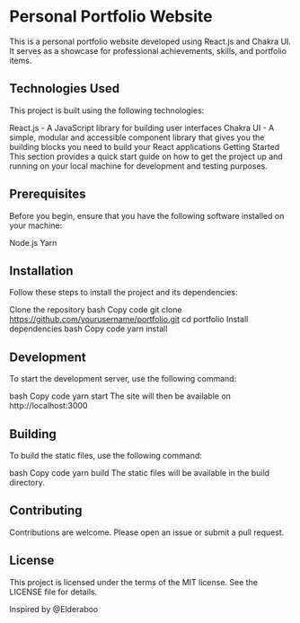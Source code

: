 # Personal Portfolio Website
This is a personal portfolio website developed using React.js and Chakra UI. It serves as a showcase for professional achievements, skills, and portfolio items.

## Technologies Used
This project is built using the following technologies:

React.js - A JavaScript library for building user interfaces
Chakra UI - A simple, modular and accessible component library that gives you the building blocks you need to build your React applications
Getting Started
This section provides a quick start guide on how to get the project up and running on your local machine for development and testing purposes.

## Prerequisites
Before you begin, ensure that you have the following software installed on your machine:

Node.js
Yarn
## Installation
Follow these steps to install the project and its dependencies:

Clone the repository
bash
Copy code
git clone https://github.com/yourusername/portfolio.git
cd portfolio
Install dependencies
bash
Copy code
yarn install

## Development
To start the development server, use the following command:

bash
Copy code
yarn start
The site will then be available on http://localhost:3000

## Building
To build the static files, use the following command:

bash
Copy code
yarn build
The static files will be available in the build directory.

## Contributing
Contributions are welcome. Please open an issue or submit a pull request.

## License
This project is licensed under the terms of the MIT license. See the LICENSE file for details.


Inspired by @Elderaboo
